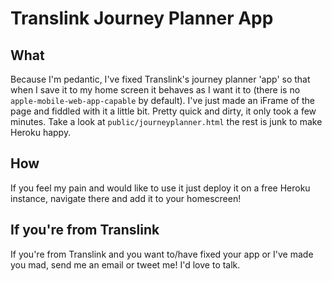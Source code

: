 # Translink Journey Planner App

## What
Because I'm pedantic, I've fixed Translink's journey planner 'app' so that when I save it to my home screen it behaves as I want it to (there is no `apple-mobile-web-app-capable` by default). I've just made an iFrame of the page and fiddled with it a little bit. Pretty quick and dirty, it only took a few minutes. Take a look at `public/journeyplanner.html` the rest is junk to make Heroku happy.

## How
If you feel my pain and would like to use it just deploy it on a free Heroku instance, navigate there and add it to your homescreen!

## If you're from Translink
If you're from Translink and you want to/have fixed your app or I've made you mad, send me an email or tweet me! I'd love to talk.
